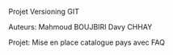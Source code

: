 Projet Versioning GIT

Auteurs:
Mahmoud BOUJBIRI
Davy CHHAY

Projet:
Mise en place catalogue pays avec FAQ
